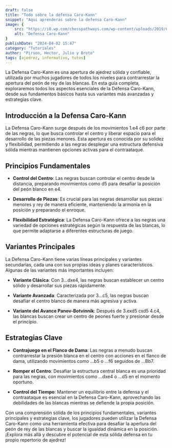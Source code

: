 ```yaml
---
draft: false
title: "Todo sobre la defensa Caro-Kann"
snippet: "Aqui aprenderas sobre la defensa Caro-Kann"
image: {
    src: "https://i0.wp.com/chesspathways.com/wp-content/uploads/2019/08/2i-300x300.png?ssl=1",
    alt: "Defensa Caro-Kann"
}
publishDate: "2024-04-02 15:47"
category: "Tutoriales"
author: "Pirson, Hector, Julio y Broto"
tags: [ajedrez, informativo, tutos]
---
```


La Defensa Caro-Kann es una apertura de ajedrez sólida y confiable, utilizada por muchos jugadores de todos los niveles para contrarrestar la apertura del peón de rey de las blancas. En esta guía completa, exploraremos todos los aspectos esenciales de la Defensa Caro-Kann, desde sus fundamentos básicos hasta sus variantes más avanzadas y estrategias clave.

## Introducción a la Defensa Caro-Kann

La Defensa Caro-Kann surge después de los movimientos 1.e4 c6 por parte de las negras, lo que busca controlar el centro y liberar espacio para el desarrollo de las piezas menores. Esta apertura es conocida por su solidez y flexibilidad, permitiendo a las negras desplegar una estructura defensiva sólida mientras mantienen opciones activas para el contraataque.

## Principios Fundamentales

- **Control del Centro**: Las negras buscan controlar el centro desde la distancia, preparando movimientos como d5 para desafiar la posición del peón blanco en e4.
  
- **Desarrollo de Piezas**: Es crucial para las negras desarrollar sus piezas menores y rey de manera eficiente, manteniendo la armonía en la posición y preparando el enroque.

- **Flexibilidad Estratégica**: La Defensa Caro-Kann ofrece a las negras una variedad de opciones estratégicas según la respuesta de las blancas, lo que permite adaptarse a diferentes estructuras de juego.

## Variantes Principales

La Defensa Caro-Kann tiene varias líneas principales y variantes secundarias, cada una con sus propias ideas y planes característicos. Algunas de las variantes más importantes incluyen:

- **Variante Clásica**: Con 3...dxe4, las negras buscan establecer un centro sólido y desarrollar sus piezas rápidamente.
  
- **Variante Avanzada**: Caracterizada por 3...c5, las negras buscan desafiar el centro blanco de manera más agresiva y activa.

- **Variante del Avance Panov-Botvinnik**: Después de 3.exd5 cxd5 4.c4, las blancas buscan crear un centro de peones fuerte y presionar desde el principio.

## Estrategias Clave

- **Contrajuego en el Flanco de Dama**: Las negras a menudo buscan contrarrestar la presión blanca en el centro con acciones en el flanco de dama, utilizando movimientos como ...b5 o ...f6 seguidos de ...Bb7.

- **Romper el Centro**: Desafiar la estructura central blanca es una prioridad para las negras, con movimientos como ...dxe4 o ...d5 en el momento oportuno.

- **Control del Tiempo**: Mantener un equilibrio entre la defensa y el contraataque es esencial en la Defensa Caro-Kann, aprovechando las debilidades de las blancas mientras se defiende la propia posición.

Con una comprensión sólida de los principios fundamentales, variantes principales y estrategias clave, los jugadores pueden utilizar la Defensa Caro-Kann como una herramienta efectiva para desafiar la apertura del peón de rey de las blancas y buscar la igualdad dinámica en la posición. ¡Explora más allá y descubre el potencial de esta sólida defensa en tu propio repertorio de ajedrez!
